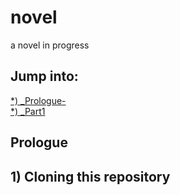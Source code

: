 # novel
a novel in progress
## Jump into:
[*) _Prologue-](https://github.com/rnr-roah/novel/blob/main/README.md#prologue) <br>
[*) _Part1](https://github.com/rnr-roah/novel/blob/main/README.md#1-cloning-this-repository) <br>
## Prologue
## 1) Cloning this repository 